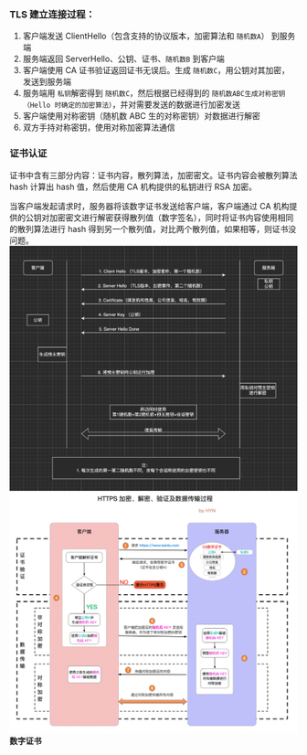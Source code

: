 ### TLS 建立连接过程：

1. 客户端发送 ClientHello（包含支持的协议版本，加密算法和 `随机数A`） 到服务端
2. 服务端返回 ServerHello、公钥、证书、`随机数B` 到客户端
3. 客户端使用 CA 证书验证返回证书无误后。生成 `随机数C`，用公钥对其加密，发送到服务端
4. 服务端用 `私钥`解密得到 `随机数C`，然后根据已经得到的 `随机数ABC生成对称密钥（Hello 时确定的加密算法）`，并对需要发送的数据进行加密发送
5. 客户端使用对称密钥（随机数 ABC 生的对称密钥）对数据进行解密
6. 双方手持对称密钥，使用对称加密算法通信

### 证书认证

证书中含有三部分内容：证书内容，散列算法，加密密文。证书内容会被散列算法 hash 计算出 hash 值，然后使用 CA 机构提供的私钥进行 RSA 加密。

当客户端发起请求时，服务器将该数字证书发送给客户端，客户端通过 CA 机构提供的公钥对加密密文进行解密获得散列值（数字签名），同时将证书内容使用相同的散列算法进行 hash 得到另一个散列值，对比两个散列值，如果相等，则证书没问题。
![https](./Https详细流程.png)
![https](./HTTPS.png)
**数字证书**
